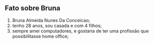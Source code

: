 
## Fato sobre Bruna

1. Bruna Almeida Nunes Da Conceicao;
2. tenho 28 anos, sou casada e com 4 filhos;
3. sempre amei computadores, e gostaria de ter uma profissão que possibilitasse home office;